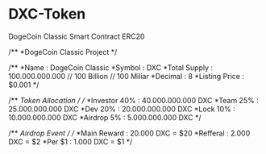 # DXC-Token
DogeCoin Classic Smart Contract ERC20

/** *DogeCoin Classic Project */

/**
  *Name	         : DogeCoin Classic
  *Symbol        : DXC
  *Total Supply	 : 100.000.000.000 // 100 Billion // 100 Miliar
  *Decimal       : 8
  *Listing Price : $0.001
*/

/** *Token Allocation */
/** 
  *Investor 40% : 40.000.000.000 DXC
  *Team     25% : 25.000.000.000 DXC
  *Dev	    20% : 20.000.000.000 DXC
  *Lock     10% : 10.000.000.000 DXC
  *Airdrop   5% :  5.000.000.000 DXC
*/

/** *Airdrop Event */
/** 
  *Main Reward : 20.000 DXC = $20
  *Refferal    :  2.000 DXC = $2
  *Per $1      :  1.000 DXC = $1
*/
